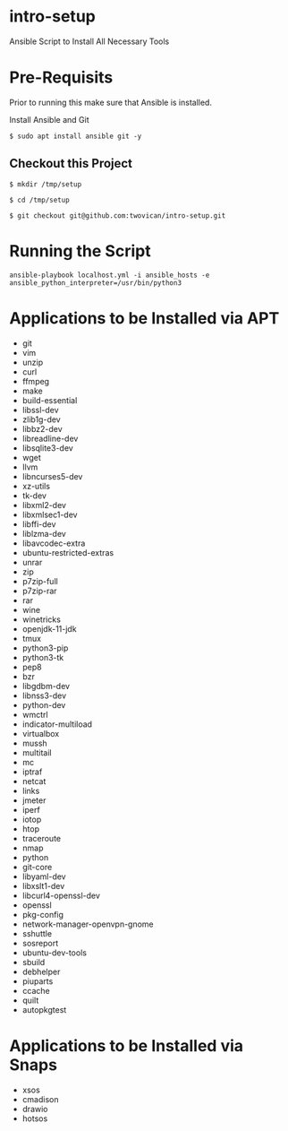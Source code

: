 # intro-setup
Ansible Script to Install All Necessary Tools

# Pre-Requisits
Prior to running this make sure that Ansible is installed.

Install Ansible and Git

`$ sudo apt install ansible git -y`

## Checkout this Project

`$ mkdir /tmp/setup`

`$ cd /tmp/setup`

`$ git checkout git@github.com:twovican/intro-setup.git`

# Running the Script

`ansible-playbook localhost.yml -i ansible_hosts -e ansible_python_interpreter=/usr/bin/python3`

# Applications to be Installed via APT

- git
- vim
- unzip
- curl
- ffmpeg
- make
- build-essential
- libssl-dev
- zlib1g-dev
- libbz2-dev
- libreadline-dev
- libsqlite3-dev
- wget
- llvm
- libncurses5-dev
- xz-utils
- tk-dev
- libxml2-dev
- libxmlsec1-dev
- libffi-dev
- liblzma-dev
- libavcodec-extra
- ubuntu-restricted-extras
- unrar
- zip
- p7zip-full
- p7zip-rar
- rar
- wine
- winetricks
- openjdk-11-jdk
- tmux
- python3-pip
- python3-tk
- pep8
- bzr
- libgdbm-dev
- libnss3-dev
- python-dev
- wmctrl
- indicator-multiload
- virtualbox
- mussh
- multitail
- mc
- iptraf
- netcat
- links
- jmeter
- iperf
- iotop
- htop
- traceroute
- nmap
- python
- git-core
- libyaml-dev
- libxslt1-dev
- libcurl4-openssl-dev
- openssl
- pkg-config
- network-manager-openvpn-gnome
- sshuttle
- sosreport
- ubuntu-dev-tools
- sbuild
- debhelper
- piuparts
- ccache
- quilt
- autopkgtest

# Applications to be Installed via Snaps

- xsos
- cmadison
- drawio
- hotsos

